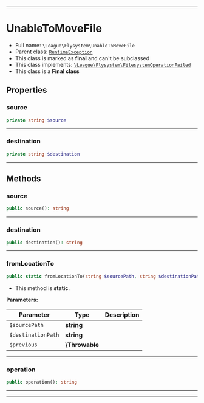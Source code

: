 ***

# UnableToMoveFile

* Full name: `\League\Flysystem\UnableToMoveFile`
* Parent class: [`RuntimeException`](../../RuntimeException.md)
* This class is marked as **final** and can't be subclassed
* This class implements:
  [`\League\Flysystem\FilesystemOperationFailed`](./FilesystemOperationFailed.md)
* This class is a **Final class**

## Properties

### source

```php
private string $source
```

***

### destination

```php
private string $destination
```

***

## Methods

### source

```php
public source(): string
```

***

### destination

```php
public destination(): string
```

***

### fromLocationTo

```php
public static fromLocationTo(string $sourcePath, string $destinationPath, \Throwable $previous = null): \League\Flysystem\UnableToMoveFile
```

* This method is **static**.

**Parameters:**

| Parameter | Type | Description |
|-----------|------|-------------|
| `$sourcePath` | **string** |  |
| `$destinationPath` | **string** |  |
| `$previous` | **\Throwable** |  |

***

### operation

```php
public operation(): string
```

***


***

